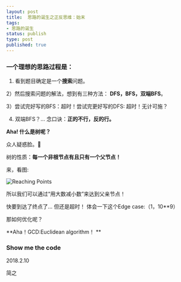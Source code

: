 ```yaml
--- 
layout: post
title:  思路的诞生之正反思维：始末
tags:
- 思路的诞生
status: publish
type: post
published: true
---
```

	
	
### 一个理想的思路过程是：
	
1) 看到题目确定是一个**搜索**问题。
	
2）然后搜索问题的解法，想到有三种方法： **DFS，BFS，双端BFS**。
	
3）尝试完好写的BFS：超时！尝试完更好写的DFS: 超时！无计可施？
	
4) 双端BFS？... 念口诀：**正的不行，反的行。**
	
**Aha! 什么是树呢？**
	
众人疑惑脸。🤔
	
树的性质：**每一个非根节点有且只有一个父节点！** 
	
来，看图:
	
![Reaching Points](https://i.imgur.com/FsKaX4b.png)
	
所以我们可以通过“用大数减小数”来达到父亲节点！
	
快要到达了终点了... 但还是超时！
体会一下这个Edge case:（1，10**9）
	
那如何优化呢？

**Aha！GCD:Euclidean algorithm！
**	
### Show me the code
	
<script src="https://gist.github.com/WillWang-X/807067fb94a4f0ee03a5dd391b305d4b.js"></script>
2018.2.10

简之